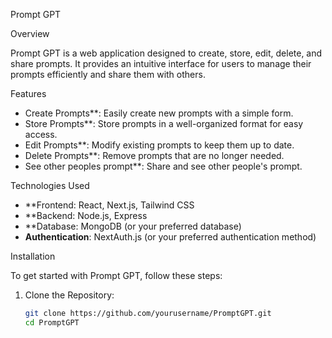 Prompt GPT


 Overview

Prompt GPT is a web application designed to create, store, edit, delete, and share prompts. It provides an intuitive interface for users to manage their prompts efficiently and share them with others.

Features

- Create Prompts**: Easily create new prompts with a simple form.
- Store Prompts**: Store prompts in a well-organized format for easy access.
- Edit Prompts**: Modify existing prompts to keep them up to date.
- Delete Prompts**: Remove prompts that are no longer needed.
- See other peoples prompt**: Share and see other people's prompt.

 Technologies Used

- **Frontend: React, Next.js, Tailwind CSS
- **Backend: Node.js, Express
- **Database: MongoDB (or your preferred database)
- **Authentication**: NextAuth.js (or your preferred authentication method)

 Installation

To get started with Prompt GPT, follow these steps:

1. Clone the Repository:
   ```bash
   git clone https://github.com/yourusername/PromptGPT.git
   cd PromptGPT
